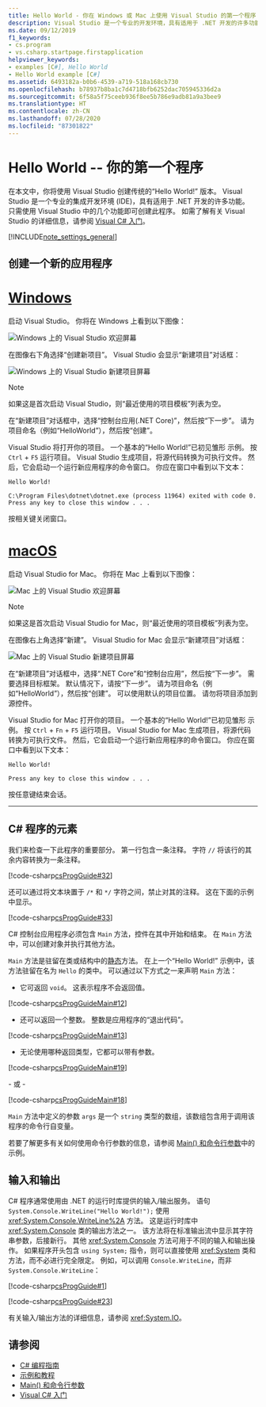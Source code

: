 ```yaml
---
title: Hello World - 你在 Windows 或 Mac 上使用 Visual Studio 的第一个程序 - C# 编程指南
description: Visual Studio 是一个专业的开发环境，具有适用于 .NET 开发的许多功能。 使用 Visual Studio 创建 C# 版本的 Hello World！
ms.date: 09/12/2019
f1_keywords:
- cs.program
- vs.csharp.startpage.firstapplication
helpviewer_keywords:
- examples [C#], Hello World
- Hello World example [C#]
ms.assetid: 6493182a-b0b6-4539-a719-518a168cb730
ms.openlocfilehash: b78937b8ba1c7d4718bfb6252dac705945336d2a
ms.sourcegitcommit: 6f58a5f75ceeb936f8ee5b786e9adb81a9a3bee9
ms.translationtype: HT
ms.contentlocale: zh-CN
ms.lasthandoff: 07/28/2020
ms.locfileid: "87301822"
---
```

# <a name="hello-world----your-first-program"></a>Hello World -- 你的第一个程序

在本文中，你将使用 Visual Studio 创建传统的“Hello World!” 版本。 Visual Studio 是一个专业的集成开发环境 (IDE)，具有适用于 .NET 开发的许多功能。 只需使用 Visual Studio 中的几个功能即可创建此程序。 如需了解有关 Visual Studio 的详细信息，请参阅 [Visual C# 入门](/visualstudio/ide/quickstart-csharp-console)。

[!INCLUDE[note_settings_general](~/includes/note-settings-general-md.md)]

## <a name="create-a-new-application"></a>创建一个新的应用程序

<!-- markdownlint-disable MD025 -->

# <a name="windows"></a>[Windows](#tab/windows)

启动 Visual Studio。 你将在 Windows 上看到以下图像：

![Windows 上的 Visual Studio 欢迎屏幕](./media/hello-world-your-first-program/visual-studio-windows-start-screen.png)

在图像右下角选择“创建新项目”。 Visual Studio 会显示“新建项目”对话框：

![Windows 上的 Visual Studio 新建项目屏幕](./media/hello-world-your-first-program/visual-studio-windows-new-project.png)

> [!NOTE]
> 如果这是首次启动 Visual Studio，则“最近使用的项目模板”列表为空。

在“新建项目”对话框中，选择“控制台应用(.NET Core)”，然后按“下一步”。 请为项目命名（例如“HelloWorld”），然后按“创建”。

Visual Studio 将打开你的项目。 一个基本的“Hello World!”已初见雏形 示例。 按 `Ctrl` + `F5` 运行项目。 Visual Studio 生成项目，将源代码转换为可执行文件。 然后，它会启动一个运行新应用程序的命令窗口。 你应在窗口中看到以下文本：

```console
Hello World!

C:\Program Files\dotnet\dotnet.exe (process 11964) exited with code 0.
Press any key to close this window . . .
```

按相关键关闭窗口。

# <a name="macos"></a>[macOS](#tab/macos)

启动 Visual Studio for Mac。 你将在 Mac 上看到以下图像：

![Mac 上的 Visual Studio 欢迎屏幕](./media/hello-world-your-first-program/visual-studio-mac-start-screen.png)

> [!NOTE]
> 如果这是首次启动 Visual Studio for Mac，则“最近使用的项目模板”列表为空。

在图像右上角选择“新建”。 Visual Studio for Mac 会显示“新建项目”对话框：

![Mac 上的 Visual Studio 新建项目屏幕](./media/hello-world-your-first-program/visual-studio-mac-new-project.png)

在“新建项目”对话框中，选择“.NET Core”和“控制台应用”，然后按“下一步”。 需要选择目标框架。 默认情况下，请按“下一步”。 请为项目命名（例如“HelloWorld”），然后按“创建”。 可以使用默认的项目位置。 请勿将项目添加到源控件。

Visual Studio for Mac 打开你的项目。 一个基本的“Hello World!”已初见雏形 示例。 按 `Ctrl` + `Fn` + `F5` 运行项目。 Visual Studio for Mac 生成项目，将源代码转换为可执行文件。 然后，它会启动一个运行新应用程序的命令窗口。 你应在窗口中看到以下文本：

```console
Hello World!

Press any key to close this window . . .
```

按任意键结束会话。

---

## <a name="elements-of-a-c-program"></a>C# 程序的元素

我们来检查一下此程序的重要部分。 第一行包含一条注释。 字符 `//` 将该行的其余内容转换为一条注释。

[!code-csharp[csProgGuide#32](~/samples/snippets/csharp/VS_Snippets_VBCSharp/csProgGuide/CS/progGuide.cs#32)]

还可以通过将文本块置于 `/*` 和 `*/` 字符之间，禁止对其的注释。 这在下面的示例中显示。

[!code-csharp[csProgGuide#33](~/samples/snippets/csharp/VS_Snippets_VBCSharp/csProgGuide/CS/progGuide.cs#33)]

C# 控制台应用程序必须包含 `Main` 方法，控件在其中开始和结束。 在 `Main` 方法中，可以创建对象并执行其他方法。

`Main` 方法是驻留在类或结构中的[静态](../../language-reference/keywords/static.md)方法。 在上一个“Hello World!” 示例中，该方法驻留在名为 `Hello` 的类中。 可以通过以下方式之一来声明 `Main` 方法：

- 它可返回 `void`。 这表示程序不会返回值。

[!code-csharp[csProgGuideMain#12](~/samples/snippets/csharp/VS_Snippets_VBCSharp/csProgGuideMain/CS/Class3.cs#12)]

- 还可以返回一个整数。 整数是应用程序的“退出代码”。

[!code-csharp[csProgGuideMain#13](~/samples/snippets/csharp/VS_Snippets_VBCSharp/csProgGuideMain/CS/Class3.cs#13)]

- 无论使用哪种返回类型，它都可以带有参数。

[!code-csharp[csProgGuideMain#19](~/samples/snippets/csharp/VS_Snippets_VBCSharp/csProgGuideMain/CS/Class3.cs#19)]

\- 或 -

[!code-csharp[csProgGuideMain#18](~/samples/snippets/csharp/VS_Snippets_VBCSharp/csProgGuideMain/CS/Class3.cs#18)]

`Main` 方法中定义的参数 `args` 是一个 `string` 类型的数组，该数组包含用于调用该程序的命令行自变量。

若要了解更多有关如何使用命令行参数的信息，请参阅 [Main() 和命令行参数](../main-and-command-args/index.md)中的示例。

## <a name="input-and-output"></a>输入和输出

C# 程序通常使用由 .NET 的运行时库提供的输入/输出服务。 语句 `System.Console.WriteLine("Hello World!");` 使用 <xref:System.Console.WriteLine%2A> 方法。 这是运行时库中 <xref:System.Console> 类的输出方法之一。 该方法将在标准输出流中显示其字符串参数，后接新行。 其他 <xref:System.Console> 方法可用于不同的输入和输出操作。 如果程序开头包含 `using System;` 指令，则可以直接使用 <xref:System> 类和方法，而不必进行完全限定。 例如，可以调用 `Console.WriteLine`，而非 `System.Console.WriteLine`：

[!code-csharp[csProgGuide#1](~/samples/snippets/csharp/VS_Snippets_VBCSharp/csProgGuide/CS/using.cs#1)]

[!code-csharp[csProgGuide#23](~/samples/snippets/csharp/VS_Snippets_VBCSharp/csProgGuide/CS/progGuide.cs#23)]

有关输入/输出方法的详细信息，请参阅 <xref:System.IO>。

## <a name="see-also"></a>请参阅

- [C# 编程指南](../index.md)
- [示例和教程](../../../samples-and-tutorials/index.md)
- [Main() 和命令行参数](../main-and-command-args/index.md)
- [Visual C# 入门](/visualstudio/ide/quickstart-csharp-console)
